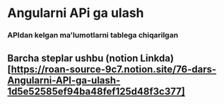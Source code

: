 # Angularni APi ga ulash
### APIdan kelgan ma'lumotlarni tablega chiqarilgan
## Barcha steplar ushbu (notion Linkda)[https://roan-source-9c7.notion.site/76-dars-Angularni-API-ga-ulash-1d5e52585ef94ba48fef125d48f3c377]